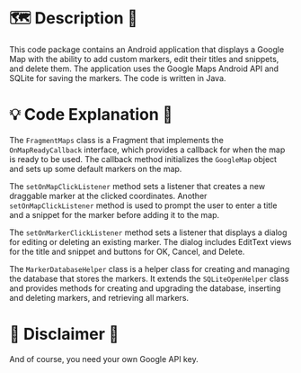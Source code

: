 # 🗺️ Description 📱

This code package contains an Android application that displays a Google Map with the ability to add custom markers, edit their titles and snippets, and delete them. The application uses the Google Maps Android API and SQLite for saving the markers. The code is written in Java.

# 💡 Code Explanation 🧩

The `FragmentMaps` class is a Fragment that implements the `OnMapReadyCallback` interface, which provides a callback for when the map is ready to be used. The callback method initializes the `GoogleMap` object and sets up some default markers on the map.

The `setOnMapClickListener` method sets a listener that creates a new draggable marker at the clicked coordinates. Another `setOnMapClickListener` method is used to prompt the user to enter a title and a snippet for the marker before adding it to the map.

The `setOnMarkerClickListener` method sets a listener that displays a dialog for editing or deleting an existing marker. The dialog includes EditText views for the title and snippet and buttons for OK, Cancel, and Delete.

The `MarkerDatabaseHelper` class is a helper class for creating and managing the database that stores the markers. It extends the `SQLiteOpenHelper` class and provides methods for creating and upgrading the database, inserting and deleting markers, and retrieving all markers.

# 🚫 Disclaimer 📜

And of course, you need your own Google API key.
